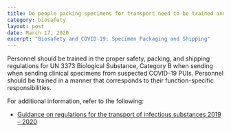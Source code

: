 ```yaml
---
title: Do people packing specimens for transport need to be trained and competent?
category: biosafety
layout: post
date: March 17, 2020
excerpt: "Biosafety and COVID-19: Specimen Packaging and Shipping"
---
```


Personnel should be trained in the proper safety, packing, and shipping regulations for UN 3373 Biological Substance, Category B when sending when sending clinical specimens from suspected COVID-19 PUIs. Personnel should be trained in a manner that corresponds to their function-specific responsibilities.

For additional information, refer to the following:

* [Guidance on regulations for the transport of infectious substances 2019 – 2020](https://apps.who.int/iris/bitstream/handle/10665/325884/WHO-WHE-CPI-2019.20-eng.pdf?ua=1)